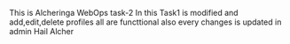 This is Alcheringa WebOps task-2 
In this Task1 is modified and add,edit,delete profiles all are functtional 
also every changes is updated in admin
Hail Alcher
